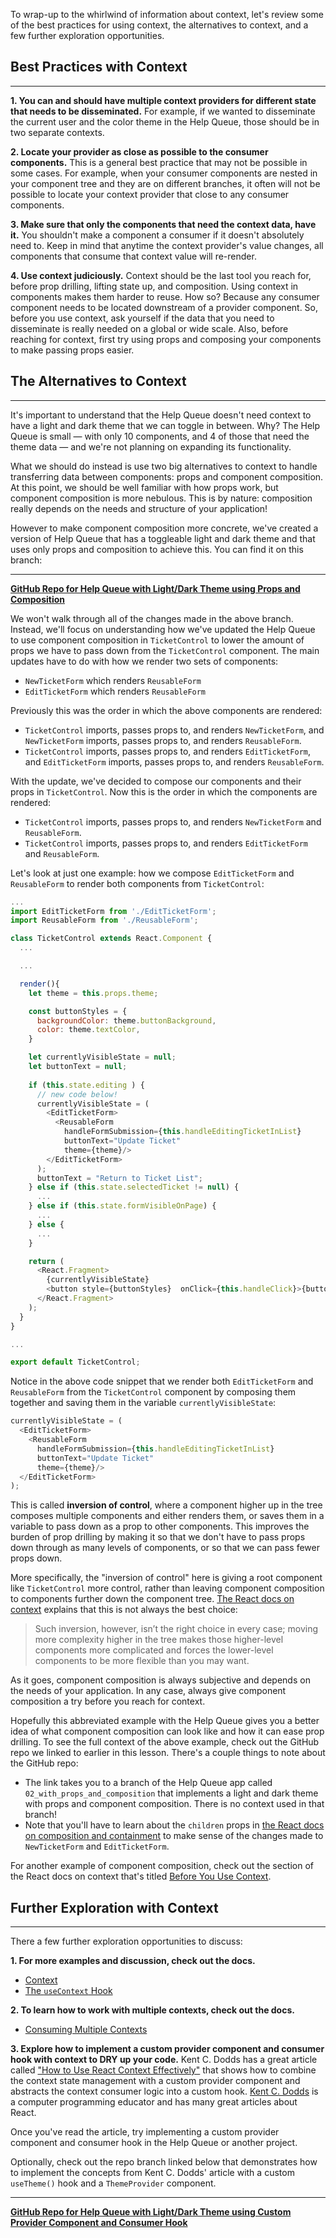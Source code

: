 To wrap-up to the whirlwind of information about context, let's review some of the best practices for using context, the alternatives to context, and a few further exploration opportunities.

## Best Practices with Context
---

**1. You can and should have multiple context providers for different state that needs to be disseminated.** For example, if we wanted to disseminate the current user and the color theme in the Help Queue, those should be in two separate contexts.

**2. Locate your provider as close as possible to the consumer components.** This is a general best practice that may not be possible in some cases. For example, when your consumer components are nested in your component tree and they are on different branches, it often will not be possible to locate your context provider that close to any consumer components. 

**3. Make sure that only the components that need the context data, have it.** You shouldn't make a component a consumer if it doesn't absolutely need to. Keep in mind that anytime the context provider's value changes, all components that consume that context value will re-render. 

**4. Use context judiciously.** Context should be the last tool you reach for, before prop drilling, lifting state up, and composition. Using context in components makes them harder to reuse. How so? Because any consumer component needs to be located downstream of a provider component. So, before you use context, ask yourself if the data that you need to disseminate is really needed on a global or wide scale. Also, before reaching for context, first try using props and composing your components to make passing props easier.

## The Alternatives to Context
---

It's important to understand that the Help Queue doesn't need context to have a light and dark theme that we can toggle in between. Why? The Help Queue is small — with only 10 components, and 4 of those that need the theme data — and we're not planning on expanding its functionality.

What we should do instead is use two big alternatives to context to handle transferring data between components: props and component composition. At this point, we should be well familiar with how props work, but component composition is more nebulous. This is by nature: composition really depends on the needs and structure of your application!

However to make component composition more concrete, we've created a version of Help Queue that has a toggleable light and dark theme and that uses only props and composition to achieve this. You can find it on this branch:

---
**[<i class="glyphicon glyphicon-folder-open"></i>  GitHub Repo for Help Queue with Light/Dark Theme using Props and Composition](https://github.com/epicodus-lessons/react-help-queue-with-context/tree/02_with_props_and_composition)**

We won't walk through all of the changes made in the above branch. Instead, we'll focus on understanding how we've updated the Help Queue to use component composition in `TicketControl` to lower the amount of props we have to pass down from the `TicketControl` component. The main updates have to do with how we render two sets of components:

* `NewTicketForm` which renders `ReusableForm`
* `EditTicketForm` which renders `ReusableForm`

Previously this was the order in which the above components are rendered:

* `TicketControl` imports, passes props to, and renders `NewTicketForm`, and `NewTicketForm` imports, passes props to, and renders `ReusableForm`.
* `TicketControl` imports, passes props to, and renders `EditTicketForm`, and `EditTicketForm` imports, passes props to, and renders `ReusableForm`.

With the update, we've decided to compose our components and their props in `TicketControl`. Now this is the order in which the components are rendered:

* `TicketControl` imports, passes props to, and renders `NewTicketForm` and `ReusableForm`.
* `TicketControl` imports, passes props to, and renders `EditTicketForm` and `ReusableForm`.

Let's look at just one example: how we compose `EditTicketForm` and `ReusableForm` to render both components from `TicketControl`:

```js
...
import EditTicketForm from './EditTicketForm';
import ReusableForm from './ReusableForm';

class TicketControl extends React.Component {
  ...

  ...

  render(){
    let theme = this.props.theme;

    const buttonStyles = { 
      backgroundColor: theme.buttonBackground, 
      color: theme.textColor, 
    }

    let currentlyVisibleState = null;
    let buttonText = null; 
    
    if (this.state.editing ) {      
      // new code below!
      currentlyVisibleState = (
        <EditTicketForm>
          <ReusableForm 
            handleFormSubmission={this.handleEditingTicketInList}
            buttonText="Update Ticket" 
            theme={theme}/>
        </EditTicketForm>
      );
      buttonText = "Return to Ticket List";
    } else if (this.state.selectedTicket != null) {
      ...
    } else if (this.state.formVisibleOnPage) {
      ...
    } else {
      ...
    }

    return (
      <React.Fragment>
        {currentlyVisibleState}
        <button style={buttonStyles}  onClick={this.handleClick}>{buttonText}</button> 
      </React.Fragment>
    );
  }
}

...

export default TicketControl;
```

Notice in the above code snippet that we render both `EditTicketForm` and `ReusableForm` from the `TicketControl` component by composing them together and saving them in the variable `currentlyVisibleState`:

```js
currentlyVisibleState = (
  <EditTicketForm>
    <ReusableForm 
      handleFormSubmission={this.handleEditingTicketInList}
      buttonText="Update Ticket" 
      theme={theme}/>
  </EditTicketForm>
);
```

This is called **inversion of control**, where a component higher up in the tree composes multiple components and either renders them, or saves them in a variable to pass down as a prop to other components. This improves the burden of prop drilling by making it so that we don't have to pass props down through as many levels of components, or so that we can pass fewer props down. 

More specifically, the "inversion of control" here is giving a root component like `TicketControl` more control, rather than leaving component composition to components further down the component tree. [The React docs on context](https://reactjs.org/docs/context.html#before-you-use-context) explains that this is not always the best choice:

> Such inversion, however, isn’t the right choice in every case; moving more complexity higher in the tree makes those higher-level components more complicated and forces the lower-level components to be more flexible than you may want.

As it goes, component composition is always subjective and depends on the needs of your application. In any case, always give component composition a try before you reach for context.

Hopefully this abbreviated example with the Help Queue gives you a better idea of what component composition can look like and how it can ease prop drilling. To see the full context of the above example, check out the GitHub repo we linked to earlier in this lesson. There's a couple things to note about the GitHub repo:

* The link takes you to a branch of the Help Queue app called `02_with_props_and_composition` that implements a light and dark theme with props and component composition. There is no context used in that branch!
* Note that you'll have to learn about the `children` props in [the React docs on composition and containment](https://reactjs.org/docs/composition-vs-inheritance.html#containment) to make sense of the changes made to `NewTicketForm` and `EditTicketForm`.

For another example of component composition, check out the section of the React docs on context that's titled [Before You Use Context](https://reactjs.org/docs/context.html#before-you-use-context). 

## Further Exploration with Context
---

There a few further exploration opportunities to discuss:

**1. For more examples and discussion, check out the docs.**
  
* [Context](https://reactjs.org/docs/context.html)
* [The `useContext` Hook](https://reactjs.org/docs/hooks-reference.html#usecontext)

**2. To learn how to work with multiple contexts, check out the docs.**

* [Consuming Multiple Contexts](https://reactjs.org/docs/context.html#consuming-multiple-contexts)

**3. Explore how to implement a custom provider component and consumer hook with context to DRY up your code.** Kent C. Dodds has a great article called ["How to Use React Context Effectively"](https://kentcdodds.com/blog/how-to-use-react-context-effectively) that shows how to combine the context state management with a custom provider component and abstracts the context consumer logic into a custom hook. [Kent C. Dodds](https://kentcdodds.com/about) is a computer programming educator and has many great articles about React. 

Once you've read the article, try implementing a custom provider component and consumer hook  in the Help Queue or another project.

Optionally, check out the repo branch linked below that demonstrates how to implement the concepts from Kent C. Dodds' article with a custom `useTheme()` hook and a `ThemeProvider` component.

---
**[<i class="glyphicon glyphicon-folder-open"></i>  GitHub Repo for Help Queue with Light/Dark Theme using Custom Provider Component and Consumer Hook](https://github.com/epicodus-lessons/react-help-queue-with-context/tree/03_custom_consumer_hook_and_provider)**